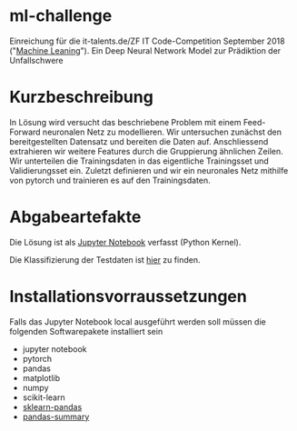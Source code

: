 # ml-challenge
Einreichung für die it-talents.de/ZF IT Code-Competition September 2018 ("[Machine Leaning](https://www.it-talents.de/foerderung/code-competition/code-competition-09-2018)"). Ein Deep Neural Network Model zur Prädiktion der Unfallschwere

# Kurzbeschreibung
In Lösung wird versucht das beschriebene Problem mit einem Feed-Forward neuronalen Netz zu modellieren.
Wir untersuchen zunächst den bereitgestellten Datensatz und bereiten die Daten auf. 
Anschliessend extrahieren wir weitere Features durch die Gruppierung ähnlichen Zeilen.
Wir unterteilen die Trainingsdaten in das eigentliche Trainingsset und Validierungsset ein.
Zuletzt definieren und wir ein neuronales Netz mithilfe von pytorch und trainieren es auf den Trainingsdaten.

# Abgabeartefakte 
Die Lösung ist als [Jupyter Notebook](./blob/master/FNN_Model.ipynb) verfasst (Python Kernel).

Die Klassifizierung der Testdaten ist [hier](data/classified-testdata.csv) zu finden.


# Installationsvorraussetzungen

Falls das Jupyter Notebook local ausgeführt werden soll müssen die folgenden Softwarepakete installiert sein

 * jupyter notebook
 * pytorch
 * pandas
 * matplotlib
 * numpy
 * scikit-learn
 * [sklearn-pandas](https://github.com/scikit-learn-contrib/sklearn-pandas)
 * [pandas-summary](https://github.com/mouradmourafiq/pandas-summary)
